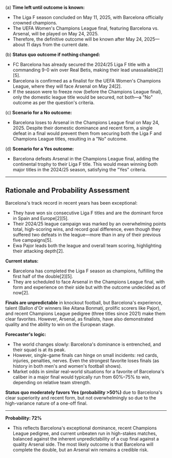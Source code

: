 (a) **Time left until outcome is known:**  
- The Liga F season concluded on May 11, 2025, with Barcelona officially crowned champions.  
- The UEFA Women's Champions League final, featuring Barcelona vs. Arsenal, will be played on May 24, 2025.  
- Therefore, the definitive outcome will be known after May 24, 2025—about 11 days from the current date.

(b) **Status quo outcome if nothing changed:**  
- FC Barcelona has already secured the 2024/25 Liga F title with a commanding 9-0 win over Real Betis, making their lead unassailable[2][5].
- Barcelona is confirmed as a finalist for the UEFA Women's Champions League, where they will face Arsenal on May 24[2].
- If the season were to freeze now (before the Champions League final), only the domestic league title would be secured, not both—a "No" outcome as per the question's criteria.

(c) **Scenario for a No outcome:**  
- Barcelona loses to Arsenal in the Champions League final on May 24, 2025. Despite their domestic dominance and recent form, a single defeat in a final would prevent them from securing both the Liga F and Champions League titles, resulting in a "No" outcome.

(d) **Scenario for a Yes outcome:**  
- Barcelona defeats Arsenal in the Champions League final, adding the continental trophy to their Liga F title. This would mean winning both major titles in the 2024/25 season, satisfying the "Yes" criteria.

---

## Rationale and Probability Assessment

Barcelona's track record in recent years has been exceptional:  
- They have won six consecutive Liga F titles and are the dominant force in Spain and Europe[2][5].
- Their 2024/25 league campaign was marked by an overwhelming points total, high-scoring wins, and record goal difference, even though they suffered two defeats in the league—more than in any of their previous five campaigns[5].
- Ewa Pajor leads both the league and overall team scoring, highlighting their attacking depth[2].

**Current status:**  
- Barcelona has completed the Liga F season as champions, fulfilling the first half of the double[2][5].
- They are scheduled to face Arsenal in the Champions League final, with form and experience on their side but with the outcome undecided as of now[2].

**Finals are unpredictable** in knockout football, but Barcelona's experience, talent (Ballon d'Or winners like Aitana Bonmatí, prolific scorers like Pajor), and recent Champions League pedigree (three titles since 2021) make them clear favorites. However, Arsenal, as finalists, have also demonstrated quality and the ability to win on the European stage.

**Forecaster's logic:**  
- The world changes slowly: Barcelona's dominance is entrenched, and their squad is at its peak.  
- However, single-game finals can hinge on small incidents: red cards, injuries, penalties, nerves. Even the strongest favorite loses finals (as history in both men's and women's football shows).
- Market odds in similar real-world situations for a favorite of Barcelona's caliber in a major final would typically run from 60%–75% to win, depending on relative team strength.

**Status quo moderately favors Yes (probability >50%)** due to Barcelona's clear superiority and recent form, but not overwhelmingly so due to the high-variance nature of a one-off final.

---

**Probability: 72%**  

- This reflects Barcelona's exceptional dominance, recent Champions League pedigree, and current unbeaten run in high-stakes matches, balanced against the inherent unpredictability of a cup final against a quality Arsenal side. The most likely outcome is that Barcelona will complete the double, but an Arsenal win remains a credible risk.